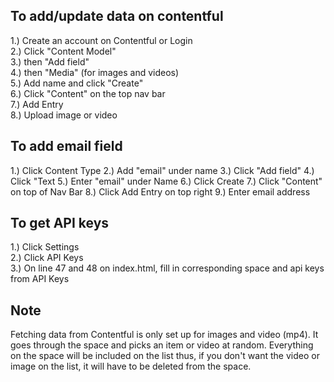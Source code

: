 ## To add/update data on contentful 
1.) Create an account on Contentful or Login<br/>
2.) Click "Content Model" <br />
3.) then "Add field" <br />
4.) then "Media" (for images and videos) <br />
5.) Add name and click "Create" <br />
6.) Click "Content" on the top nav bar<br />
7.) Add Entry <br />
8.) Upload image or video <br />

## To add email field
1.) Click Content Type
2.) Add "email" under name
3.) Click "Add field"
4.) Click "Text
5.) Enter "email" under Name
6.) Click Create
7.) Click "Content" on top of Nav Bar
8.) Click Add Entry on top right
9.) Enter email address 
## To get API keys
1.) Click Settings <br/>
2.) Click API Keys <br/>
3.) On line 47 and 48 on index.html, fill in corresponding space and api keys from API Keys <br/>

## Note
Fetching data from Contentful is only set up for images and video (mp4). It goes through the space and picks an item or video at random. Everything on the space will be included on the list thus, if you don't want the video or image on the list, it will have to be deleted from the space.
